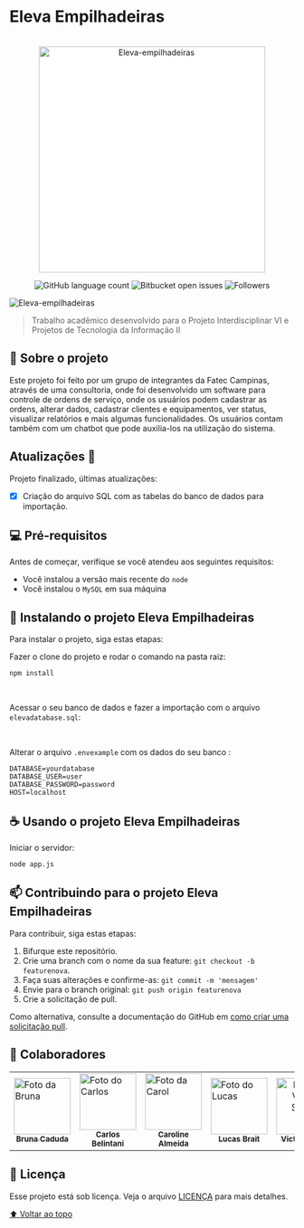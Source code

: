 # Eleva Empilhadeiras
<br>
<div align="center">
<img style="background: #fff" width="400" src="https://user-images.githubusercontent.com/71740612/142078549-308d081e-8b0e-4b47-a897-81914adc0ef6.png" alt="Eleva-empilhadeiras">

![GitHub language count](https://img.shields.io/github/languages/count/victorsouza19/eleva-empilhadeiras?style=for-the-badge)
![Bitbucket open issues](https://img.shields.io/bitbucket/issues/victorsouza19/eleva-empilhadeiras?style=for-the-badge)
![Followers](https://img.shields.io/github/followers/victorsouza19?style=for-the-badge)
</div>

<img src="https://user-images.githubusercontent.com/71740612/142080425-a04b0e58-7128-4c24-892d-16442314f65c.jpg" alt="Eleva-empilhadeiras">

> Trabalho acadêmico desenvolvido para o Projeto Interdisciplinar VI e Projetos de Tecnologia da Informação II

## 📢 Sobre o projeto

Este projeto foi feito por um grupo de integrantes da Fatec Campinas, através de uma consultoria, onde foi desenvolvido um software para controle de ordens de serviço, onde os usuários podem cadastrar as ordens, alterar dados, cadastrar clientes e equipamentos, ver status, visualizar relatórios e mais algumas funcionalidades. Os usuários contam também com um chatbot que pode auxilia-los na utilização do sistema.
<br>

## Atualizações 🚧

Projeto finalizado, últimas atualizações:

- [x] Criação do arquivo SQL com as tabelas do banco de dados para importação.


## 💻 Pré-requisitos

Antes de começar, verifique se você atendeu aos seguintes requisitos:

* Você instalou a versão mais recente do `node` 
* Você instalou o `MySQL` em sua máquina

## 🚀 Instalando o projeto Eleva Empilhadeiras

Para instalar o projeto, siga estas etapas:

Fazer o clone do projeto e rodar o comando na pasta raiz:
```
npm install
```
<br>

Acessar o seu banco de dados e fazer a importação com o arquivo <code>elevadatabase.sql</code>:

<br>

Alterar o arquivo <code>.envexample</code> com os dados do seu banco :
```
DATABASE=yourdatabase
DATABASE_USER=user
DATABASE_PASSWORD=password
HOST=localhost
```

## ☕ Usando o projeto Eleva Empilhadeiras

Iniciar o servidor:

```
node app.js
```

## 📫 Contribuindo para o projeto Eleva Empilhadeiras

Para contribuir, siga estas etapas:

1. Bifurque este repositório.
2. Crie uma branch com o nome da sua feature: `git checkout -b featurenova`.
3. Faça suas alterações e confirme-as: `git commit -m 'mensagem'`
4. Envie para o branch original: `git push origin featurenova`
5. Crie a solicitação de pull.

Como alternativa, consulte a documentação do GitHub em [como criar uma solicitação pull](https://help.github.com/en/github/collaborating-with-issues-and-pull-requests/creating-a-pull-request).

## 🤝 Colaboradores

<table>
  <tr>
    <td align="center">
      <a href="#" align="left">
          <img src="https://user-images.githubusercontent.com/71740612/142082378-d3287b59-1a51-4efa-a781-71ed6368739b.png" width="100px;" alt="Foto da Bruna"/><br>
        <sub>
          <b>Bruna Caduda</b>
        </sub>
      </a>
    </td>
    <td align="center">
      <a href="#" align="left">
          <img src="https://user-images.githubusercontent.com/71740612/142081891-30212de1-6727-4ad1-82fa-fb4795377617.png" width="100px;" alt="Foto do Carlos"/><br>
        <sub>
          <b>Carlos Belintani</b>
        </sub>
      </a>
    </td>
    <td align="center">
      <a href="#" align="left">
          <img src="https://user-images.githubusercontent.com/71740612/142082669-0eec099d-62a4-4cc6-8815-8c3ec5884754.png" width="100px;" alt="Foto da Carol"/><br>
        <sub>
          <b>Caroline Almeida</b>
        </sub>
      </a>
    </td>
    <td align="center">
      <a href="#" align="left">
          <img src="https://user-images.githubusercontent.com/71740612/142082202-229d927c-7dcf-45b1-bed2-8724087c3fdf.png" width="100px;" alt="Foto do Lucas"/><br>
        <sub>
          <b>Lucas Brait</b>
        </sub>
      </a>
    </td>
     <td align="center">
      <a href="#" align="center">
          <img src="https://github.com/victorsouza19.png" width="100px;" alt="Foto do Victor Souza"/><br>
        <sub>
          <b>Victor Souza</b>
        </sub>
      </a>
    </td>
    <td align="center">
     <a href="#" align="center">
        <img src="https://github.com/vaoagost.png" width="100px;" alt="Foto do Vinicius Agostini"/><br>
        <sub>
          <b>Vinicius Agostini</b>
        </sub>
      </a>
    </td>
  </tr>
</table>

## 📝 Licença

Esse projeto está sob licença. Veja o arquivo [LICENÇA](LICENSE.txt) para mais detalhes.

[⬆ Voltar ao topo](#Eleva-Empilhadeiras)<br>
